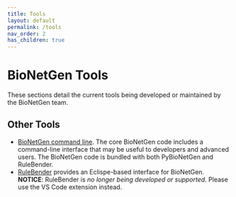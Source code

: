 ```yaml
---
title: Tools
layout: default
permalink: /tools
nav_order: 2
has_children: true
---
```


# BioNetGen Tools
These sections detail the current tools being developed or maintained by the BioNetGen team.

## Other Tools
- [BioNetGen command line](https://github.com/RuleWorld/bionetgen/releases/latest). The core BioNetGen code includes a command-line interface that may be useful to developers and advanced users. The BioNetGen code is bundled with both PyBioNetGen and RuleBender.
- [RuleBender](https://github.com/RuleWorld/rulebender/releases/latest) provides an Eclispe-based interface for BioNetGen. **NOTICE**: RuleBender is *no longer being developed or supported*. Please use the VS Code extension instead.